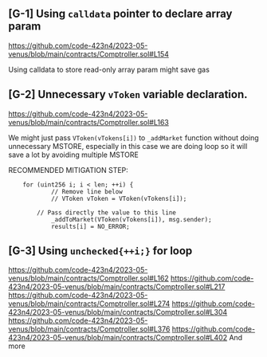 ## [G-1] Using `calldata` pointer to declare array param

https://github.com/code-423n4/2023-05-venus/blob/main/contracts/Comptroller.sol#L154

Using calldata to store read-only array param might save gas


## [G-2] Unnecessary `vToken` variable declaration.

https://github.com/code-423n4/2023-05-venus/blob/main/contracts/Comptroller.sol#L163

We might just pass `VToken(vTokens[i])` to `_addMarket` function without doing unnecessary MSTORE, especially in this case we are doing loop so it will save a lot by avoiding multiple MSTORE

RECOMMENDED MITIGATION STEP:

```solidity
	for (uint256 i; i < len; ++i) {
            // Remove line below
            // VToken vToken = VToken(vTokens[i]);

	    // Pass directly the value to this line
            _addToMarket(VToken(vTokens[i]), msg.sender);
            results[i] = NO_ERROR;

```


## [G-3] Using `unchecked{++i;}` for loop

https://github.com/code-423n4/2023-05-venus/blob/main/contracts/Comptroller.sol#L162
https://github.com/code-423n4/2023-05-venus/blob/main/contracts/Comptroller.sol#L217
https://github.com/code-423n4/2023-05-venus/blob/main/contracts/Comptroller.sol#L274
https://github.com/code-423n4/2023-05-venus/blob/main/contracts/Comptroller.sol#L304
https://github.com/code-423n4/2023-05-venus/blob/main/contracts/Comptroller.sol#L376
https://github.com/code-423n4/2023-05-venus/blob/main/contracts/Comptroller.sol#L402
And more


